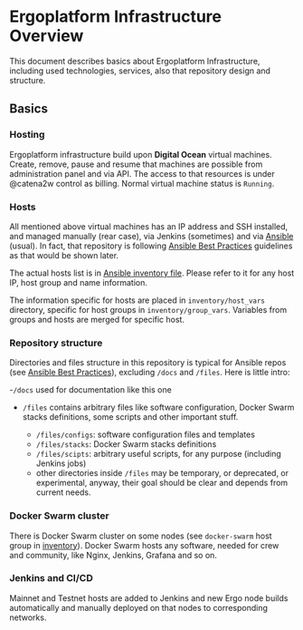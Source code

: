 Ergoplatform Infrastructure Overview
====================================

This document describes basics about Ergoplatform Infrastructure, including used technologies, services, also that repository design and structure.


## Basics

### Hosting

Ergoplatform infrastructure build upon **Digital Ocean** virtual machines. Create, remove, pause and resume that machines are possible from administration panel and via API. The access to that resources is under @catena2w control as billing. Normal virtual machine status is `Running`.


### Hosts

All mentioned above virtual machines has an IP address and SSH installed, and managed manually (rear case), via Jenkins (sometimes) and via [Ansible](https://docs.ansible.com/ansible/latest/index.html) (usual). In fact, that repository is following [Ansible Best Practices](https://docs.ansible.com/ansible/latest/user_guide/playbooks_best_practices.html) guidelines as that would be shown later.

The actual hosts list is in [Ansible inventory file](inventory/hosts). Please refer to it for any host IP, host group and name information.

The information specific for hosts are placed in `inventory/host_vars` directory, specific for host groups in `inventory/group_vars`. Variables from groups and hosts are merged for specific host.


### Repository structure

Directories and files structure in this repository is typical for Ansible repos (see [Ansible Best Practices](https://docs.ansible.com/ansible/latest/user_guide/playbooks_best_practices.html)), excluding `/docs` and `/files`. Here is little intro:

-`/docs` used for documentation like this one

- `/files` contains arbitrary files like software configuration, Docker Swarm stacks definitions, some scripts and other important stuff.

    - `/files/configs`: software configuration files and templates
    - `/files/stacks`: Docker Swarm stacks definitions
    - `/files/scipts`: arbitrary useful scripts, for any purpose (including Jenkins jobs)
    - other directories inside `/files` may be temporary, or deprecated, or experimental, anyway, their goal should be clear and depends from current needs.


### Docker Swarm cluster

There is Docker Swarm cluster on some nodes (see `docker-swarm` host group in [inventory](inventory/hosts)). Docker Swarm hosts any software, needed for crew and community, like Nginx, Jenkins, Grafana and so on.



### Jenkins and CI/CD

Mainnet and Testnet hosts are added to Jenkins and new Ergo node builds automatically and manually deployed on that nodes to corresponding networks.
